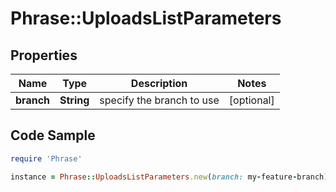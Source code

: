 # Phrase::UploadsListParameters

## Properties

Name | Type | Description | Notes
------------ | ------------- | ------------- | -------------
**branch** | **String** | specify the branch to use | [optional] 

## Code Sample

```ruby
require 'Phrase'

instance = Phrase::UploadsListParameters.new(branch: my-feature-branch)
```


